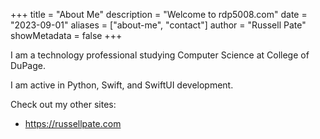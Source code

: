 +++
title = "About Me"
description = "Welcome to rdp5008.com"
date = "2023-09-01"
aliases = ["about-me", "contact"]
author = "Russell Pate"
showMetadata = false
+++

I am a technology professional studying Computer Science at College of DuPage.

I am active in Python, Swift, and SwiftUI development.

Check out my other sites:

* https://russellpate.com
